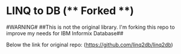 LINQ to DB (** Forked **)
==========================

#WARNING#
##This is not the original library. I'm forking this repo to improve my needs for IBM Informix Database##

Below the link for original repo:
(https://github.com/linq2db/linq2db)